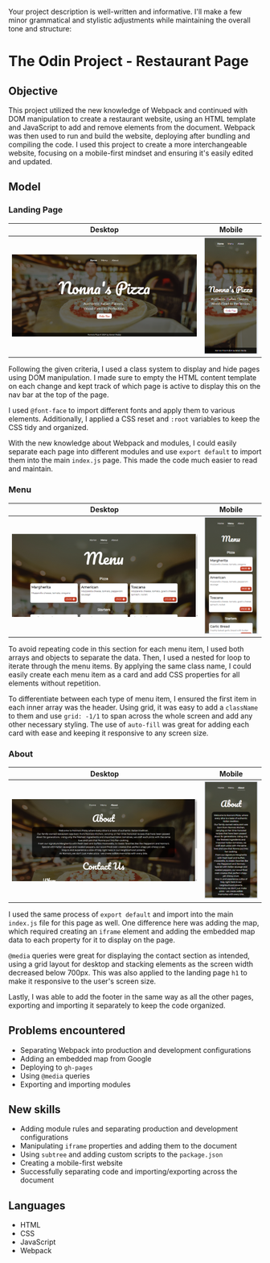 Your project description is well-written and informative. I'll make a few minor grammatical and stylistic adjustments while maintaining the overall tone and structure:

# The Odin Project - Restaurant Page

## Objective

This project utilized the new knowledge of Webpack and continued with DOM manipulation to create a restaurant website, using an HTML template and JavaScript to add and remove elements from the document. Webpack was then used to run and build the website, deploying after bundling and compiling the code. I used this project to create a more interchangeable website, focusing on a mobile-first mindset and ensuring it's easily edited and updated.

## Model 
### Landing Page
|  Desktop | Mobile   | 
|----------|----------|
| ![desktop](./README-images/home.png)|![mobile](./README-images/home-mobile.png)|

Following the given criteria, I used a class system to display and hide pages using DOM manipulation. I made sure to empty the HTML content template on each change and kept track of which page is active to display this on the nav bar at the top of the page. 

I used `@font-face` to import different fonts and apply them to various elements. Additionally, I applied a CSS reset and `:root` variables to keep the CSS tidy and organized. 

With the new knowledge about Webpack and modules, I could easily separate each page into different modules and use `export default` to import them into the main `index.js` page. This made the code much easier to read and maintain. 

### Menu

|  Desktop | Mobile   | 
|----------|----------|
| ![desktop](./README-images/menu.png)|![mobile](./README-images/menu-mobile.png)|

To avoid repeating code in this section for each menu item, I used both arrays and objects to separate the data. Then, I used a nested for loop to iterate through the menu items. By applying the same class name, I could easily create each menu item as a card and add CSS properties for all elements without repetition.

To differentiate between each type of menu item, I ensured the first item in each inner array was the header. Using grid, it was easy to add a `className` to them and use `grid: -1/1` to span across the whole screen and add any other necessary styling. The use of `auto-fill` was great for adding each card with ease and keeping it responsive to any screen size. 

### About

|  Desktop | Mobile   |
|----------|----------|
| ![desktop](./README-images/about.png)|![mobile](./README-images/about-mobile.png)|

I used the same process of `export default` and import into the main `index.js` file for this page as well. One difference here was adding the map, which required creating an `iframe` element and adding the embedded map data to each property for it to display on the page.

`@media` queries were great for displaying the contact section as intended, using a grid layout for desktop and stacking elements as the screen width decreased below 700px. This was also applied to the landing page `h1` to make it responsive to the user's screen size. 

Lastly, I was able to add the footer in the same way as all the other pages, exporting and importing it separately to keep the code organized. 

## Problems encountered
- Separating Webpack into production and development configurations
- Adding an embedded map from Google
- Deploying to `gh-pages`
- Using `@media` queries
- Exporting and importing modules

## New skills
- Adding module rules and separating production and development configurations
- Manipulating `iframe` properties and adding them to the document
- Using `subtree` and adding custom scripts to the `package.json`
- Creating a mobile-first website
- Successfully separating code and importing/exporting across the document

## Languages
- HTML
- CSS
- JavaScript
- Webpack